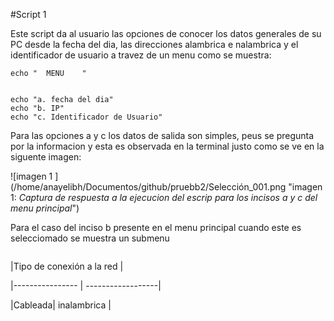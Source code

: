 #Script 1

Este script da al usuario las opciones de conocer los datos generales de su PC desde la fecha del dia, las direcciones alambrica e nalambrica y el identificador de usuario a travez de un menu como se muestra:


~~~
echo "  MENU    "


echo "a. fecha del dia"
echo "b. IP"
echo "c. Identificador de Usuario"
~~~


Para las opciones a y c los datos de salida son simples, peus se pregunta por la informacion y esta es observada en la terminal justo como se ve en  la siguente imagen:

![imagen 1 ] (/home/anayelibh/Documentos/github/pruebb2/Selección_001.png "imagen 1: *Captura de respuesta a la ejecucion del escrip para los incisos a y c del menu principal*")


Para el caso del inciso b presente en el menu principal cuando este es selecciomado se muestra un submenu

~~~

~~~

|Tipo de conexión a la red |

|---------------- | ------------------|

|Cableada| inalambrica	  |
 
